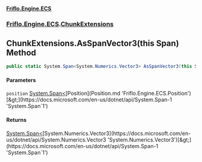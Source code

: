 #### [Friflo.Engine.ECS](index.md 'index')
### [Friflo.Engine.ECS](Friflo.Engine.ECS.md 'Friflo.Engine.ECS').[ChunkExtensions](ChunkExtensions.md 'Friflo.Engine.ECS.ChunkExtensions')

## ChunkExtensions.AsSpanVector3(this Span<Position>) Method

```csharp
public static System.Span<System.Numerics.Vector3> AsSpanVector3(this System.Span<Friflo.Engine.ECS.Position> position);
```
#### Parameters

<a name='Friflo.Engine.ECS.ChunkExtensions.AsSpanVector3(thisSystem.Span_Friflo.Engine.ECS.Position_).position'></a>

`position` [System.Span&lt;](https://docs.microsoft.com/en-us/dotnet/api/System.Span-1 'System.Span`1')[Position](Position.md 'Friflo.Engine.ECS.Position')[&gt;](https://docs.microsoft.com/en-us/dotnet/api/System.Span-1 'System.Span`1')

#### Returns
[System.Span&lt;](https://docs.microsoft.com/en-us/dotnet/api/System.Span-1 'System.Span`1')[System.Numerics.Vector3](https://docs.microsoft.com/en-us/dotnet/api/System.Numerics.Vector3 'System.Numerics.Vector3')[&gt;](https://docs.microsoft.com/en-us/dotnet/api/System.Span-1 'System.Span`1')